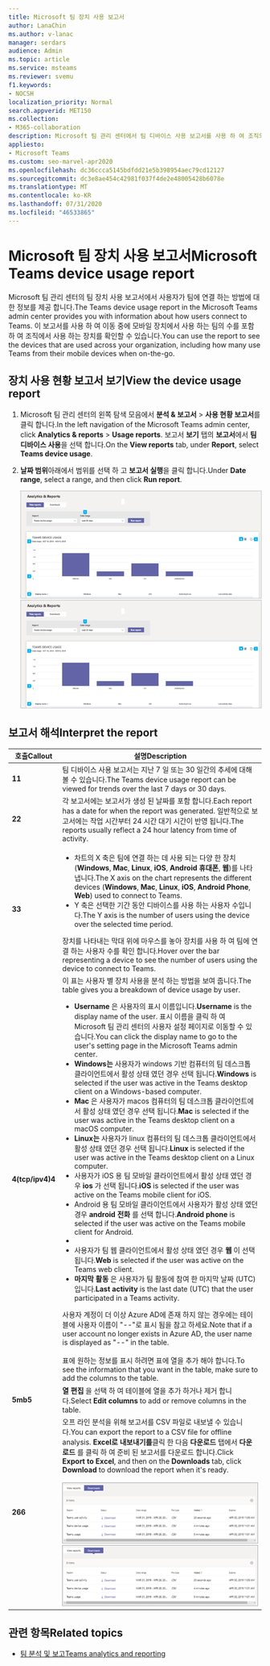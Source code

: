 ```yaml
---
title: Microsoft 팀 장치 사용 보고서
author: LanaChin
ms.author: v-lanac
manager: serdars
audience: Admin
ms.topic: article
ms.service: msteams
ms.reviewer: svemu
f1.keywords:
- NOCSH
localization_priority: Normal
search.appverid: MET150
ms.collection:
- M365-collaboration
description: Microsoft 팀 관리 센터에서 팀 디바이스 사용 보고서를 사용 하 여 조직의 사용자가 팀에 연결 되는 방식을 확인 하는 방법에 대해 알아봅니다.
appliesto:
- Microsoft Teams
ms.custom: seo-marvel-apr2020
ms.openlocfilehash: dc36ccca5145bdfdd21e5b398954aec79cd12127
ms.sourcegitcommit: dc3e8ae454c42981f037f4de2e48005428b6078e
ms.translationtype: MT
ms.contentlocale: ko-KR
ms.lasthandoff: 07/31/2020
ms.locfileid: "46533865"
---
```

# <a name="microsoft-teams-device-usage-report"></a><span data-ttu-id="6f80a-103">Microsoft 팀 장치 사용 보고서</span><span class="sxs-lookup"><span data-stu-id="6f80a-103">Microsoft Teams device usage report</span></span>

<span data-ttu-id="6f80a-104">Microsoft 팀 관리 센터의 팀 장치 사용 보고서에서 사용자가 팀에 연결 하는 방법에 대 한 정보를 제공 합니다.</span><span class="sxs-lookup"><span data-stu-id="6f80a-104">The Teams device usage report in the Microsoft Teams admin center provides you with information about how users connect to Teams.</span></span> <span data-ttu-id="6f80a-105">이 보고서를 사용 하 여 이동 중에 모바일 장치에서 사용 하는 팀의 수를 포함 하 여 조직에서 사용 하는 장치를 확인할 수 있습니다.</span><span class="sxs-lookup"><span data-stu-id="6f80a-105">You can use the report to see the devices that are used across your organization, including how many use Teams from their mobile devices when on-the-go.</span></span>  

## <a name="view-the-device-usage-report"></a><span data-ttu-id="6f80a-106">장치 사용 현황 보고서 보기</span><span class="sxs-lookup"><span data-stu-id="6f80a-106">View the device usage report</span></span>

1. <span data-ttu-id="6f80a-107">Microsoft 팀 관리 센터의 왼쪽 탐색 모음에서 **분석 & 보고서**  >  **사용 현황 보고서**를 클릭 합니다.</span><span class="sxs-lookup"><span data-stu-id="6f80a-107">In the left navigation of the Microsoft Teams admin center, click **Analytics & reports** > **Usage reports**.</span></span> <span data-ttu-id="6f80a-108">보고서 **보기** 탭의 **보고서**에서 **팀 디바이스 사용**을 선택 합니다.</span><span class="sxs-lookup"><span data-stu-id="6f80a-108">On the **View reports** tab, under **Report**, select **Teams device usage**.</span></span>
2. <span data-ttu-id="6f80a-109">**날짜 범위**아래에서 범위를 선택 하 고 **보고서 실행**을 클릭 합니다.</span><span class="sxs-lookup"><span data-stu-id="6f80a-109">Under **Date range**, select a range, and then click **Run report**.</span></span>

    <span data-ttu-id="6f80a-110">![팀 관리 센터에서 설명선이 포함 된 팀 디바이스 사용 보고서 스크린샷](../media/teams-reports-device-usage-with-callouts.png "팀 관리 센터에서 설명선이 포함 된 팀 디바이스 사용 보고서 스크린샷")</span><span class="sxs-lookup"><span data-stu-id="6f80a-110">![Screenshot of the Teams device usage report in the Teams admin center with callouts](../media/teams-reports-device-usage-with-callouts.png "Screenshot of the Teams device usage report in the Teams admin center  with callouts")</span></span>

## <a name="interpret-the-report"></a><span data-ttu-id="6f80a-111">보고서 해석</span><span class="sxs-lookup"><span data-stu-id="6f80a-111">Interpret the report</span></span>

|<span data-ttu-id="6f80a-112">호출</span><span class="sxs-lookup"><span data-stu-id="6f80a-112">Callout</span></span> |<span data-ttu-id="6f80a-113">설명</span><span class="sxs-lookup"><span data-stu-id="6f80a-113">Description</span></span>  |
|--------|-------------|
|<span data-ttu-id="6f80a-114">**1**</span><span class="sxs-lookup"><span data-stu-id="6f80a-114">**1**</span></span>   |<span data-ttu-id="6f80a-115">팀 디바이스 사용 보고서는 지난 7 일 또는 30 일간의 추세에 대해 볼 수 있습니다.</span><span class="sxs-lookup"><span data-stu-id="6f80a-115">The Teams device usage report can be viewed for trends over the last 7 days or 30 days.</span></span>  |
|<span data-ttu-id="6f80a-116">**2**</span><span class="sxs-lookup"><span data-stu-id="6f80a-116">**2**</span></span>   |<span data-ttu-id="6f80a-117">각 보고서에는 보고서가 생성 된 날짜를 포함 합니다.</span><span class="sxs-lookup"><span data-stu-id="6f80a-117">Each report has a date for when the report was generated.</span></span> <span data-ttu-id="6f80a-118">일반적으로 보고서에는 작업 시간부터 24 시간 대기 시간이 반영 됩니다.</span><span class="sxs-lookup"><span data-stu-id="6f80a-118">The reports usually reflect a 24 hour latency from time of activity.</span></span> |
|<span data-ttu-id="6f80a-119">**3**</span><span class="sxs-lookup"><span data-stu-id="6f80a-119">**3**</span></span>   |<ul><li><span data-ttu-id="6f80a-120">차트의 X 축은 팀에 연결 하는 데 사용 되는 다양 한 장치 (**Windows**, **Mac**, **Linux**, **iOS**, **Android 휴대폰**, **웹**)를 나타냅니다.</span><span class="sxs-lookup"><span data-stu-id="6f80a-120">The X axis on the chart represents the different devices (**Windows**, **Mac**, **Linux**, **iOS**, **Android Phone**, **Web**) used to connect to Teams.</span></span> </li><li><span data-ttu-id="6f80a-121">Y 축은 선택한 기간 동안 디바이스를 사용 하는 사용자 수입니다.</span><span class="sxs-lookup"><span data-stu-id="6f80a-121">The Y axis is the number of users using the device over the selected time period.</span></span></li> </ul><span data-ttu-id="6f80a-122">장치를 나타내는 막대 위에 마우스를 놓아 장치를 사용 하 여 팀에 연결 하는 사용자 수를 확인 합니다.</span><span class="sxs-lookup"><span data-stu-id="6f80a-122">Hover over the bar representing a device to see the number of users using the device to connect to Teams.</span></span>|
|<span data-ttu-id="6f80a-123">**4(tcp/ipv4)**</span><span class="sxs-lookup"><span data-stu-id="6f80a-123">**4**</span></span>   |<span data-ttu-id="6f80a-124">이 표는 사용자 별 장치 사용을 분석 하는 방법을 보여 줍니다.</span><span class="sxs-lookup"><span data-stu-id="6f80a-124">The table gives you a breakdown of device usage by user.</span></span> <ul><li><span data-ttu-id="6f80a-125">**Username** 은 사용자의 표시 이름입니다.</span><span class="sxs-lookup"><span data-stu-id="6f80a-125">**Username** is the display name of the user.</span></span> <span data-ttu-id="6f80a-126">표시 이름을 클릭 하 여 Microsoft 팀 관리 센터의 사용자 설정 페이지로 이동할 수 있습니다.</span><span class="sxs-lookup"><span data-stu-id="6f80a-126">You can click the display name to go to the user's setting page in the Microsoft Teams admin center.</span></span> </li><li><span data-ttu-id="6f80a-127">**Windows는** 사용자가 windows 기반 컴퓨터의 팀 데스크톱 클라이언트에서 활성 상태 였던 경우 선택 됩니다.</span><span class="sxs-lookup"><span data-stu-id="6f80a-127">**Windows** is selected if the user was active in the Teams desktop client on a Windows-based computer.</span></span></li><li><span data-ttu-id="6f80a-128">**Mac** 은 사용자가 macos 컴퓨터의 팀 데스크톱 클라이언트에서 활성 상태 였던 경우 선택 됩니다.</span><span class="sxs-lookup"><span data-stu-id="6f80a-128">**Mac** is selected if the user was active in the Teams desktop client on a macOS computer.</span></span> </li> <li><span data-ttu-id="6f80a-129">**Linux는** 사용자가 linux 컴퓨터의 팀 데스크톱 클라이언트에서 활성 상태 였던 경우 선택 됩니다.</span><span class="sxs-lookup"><span data-stu-id="6f80a-129">**Linux** is selected if the user was active in the Teams desktop client on a Linux computer.</span></span> </li> <li><span data-ttu-id="6f80a-130">사용자가 iOS 용 팀 모바일 클라이언트에서 활성 상태 였던 경우 **ios** 가 선택 됩니다.</span><span class="sxs-lookup"><span data-stu-id="6f80a-130">**iOS** is selected if the user was active on the Teams mobile client for iOS.</span></span></li><li><span data-ttu-id="6f80a-131">Android 용 팀 모바일 클라이언트에서 사용자가 활성 상태 였던 경우 **android 전화** 를 선택 합니다.</span><span class="sxs-lookup"><span data-stu-id="6f80a-131">**Android phone** is selected if the user was active on the Teams mobile client for Android.</span></span> <li><li><span data-ttu-id="6f80a-132">사용자가 팀 웹 클라이언트에서 활성 상태 였던 경우 **웹** 이 선택 됩니다.</span><span class="sxs-lookup"><span data-stu-id="6f80a-132">**Web** is selected if the user was active on the Teams web client.</span></span> <li><span data-ttu-id="6f80a-133">**마지막 활동** 은 사용자가 팀 활동에 참여 한 마지막 날짜 (UTC)입니다.</span><span class="sxs-lookup"><span data-stu-id="6f80a-133">**Last activity** is the last date (UTC) that the user participated in a Teams activity.</span></span></li> </ul> <span data-ttu-id="6f80a-134">사용자 계정이 더 이상 Azure AD에 존재 하지 않는 경우에는 테이블에 사용자 이름이 "--"로 표시 됨을 참고 하세요.</span><span class="sxs-lookup"><span data-stu-id="6f80a-134">Note that if a user account no longer exists in Azure AD, the user name is displayed as "--" in the table.</span></span> <br><br><span data-ttu-id="6f80a-135">표에 원하는 정보를 표시 하려면 표에 열을 추가 해야 합니다.</span><span class="sxs-lookup"><span data-stu-id="6f80a-135">To see the information that you want in the table, make sure to add the columns to the table.</span></span> |
|<span data-ttu-id="6f80a-136">**5mb**</span><span class="sxs-lookup"><span data-stu-id="6f80a-136">**5**</span></span>   |<span data-ttu-id="6f80a-137">**열 편집** 을 선택 하 여 테이블에 열을 추가 하거나 제거 합니다.</span><span class="sxs-lookup"><span data-stu-id="6f80a-137">Select **Edit columns** to add or remove columns in the table.</span></span> |
|<span data-ttu-id="6f80a-138">**26**</span><span class="sxs-lookup"><span data-stu-id="6f80a-138">**6**</span></span>   |<span data-ttu-id="6f80a-139">오프 라인 분석을 위해 보고서를 CSV 파일로 내보낼 수 있습니다.</span><span class="sxs-lookup"><span data-stu-id="6f80a-139">You can export the report to a CSV file for offline analysis.</span></span> <span data-ttu-id="6f80a-140">**Excel로 내보내기를**클릭 한 다음 **다운로드** 탭에서 **다운로드** 를 클릭 하 여 준비 된 보고서를 다운로드 합니다.</span><span class="sxs-lookup"><span data-stu-id="6f80a-140">Click **Export to Excel**, and then on the **Downloads** tab, click **Download** to download the report when it's ready.</span></span><br><br><span data-ttu-id="6f80a-141">![내보낸 보고서를 보여 주는 다운로드 탭의 스크린샷](../media/teams-reports-export-to-csv.png)</span><span class="sxs-lookup"><span data-stu-id="6f80a-141">![Screenshot of the Downloads tab showing exported reports](../media/teams-reports-export-to-csv.png)</span></span>|

## <a name="related-topics"></a><span data-ttu-id="6f80a-142">관련 항목</span><span class="sxs-lookup"><span data-stu-id="6f80a-142">Related topics</span></span>

- [<span data-ttu-id="6f80a-143">팀 분석 및 보고</span><span class="sxs-lookup"><span data-stu-id="6f80a-143">Teams analytics and reporting</span></span>](teams-reporting-reference.md)

